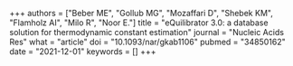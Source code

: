 +++
authors = ["Beber ME", "Gollub MG", "Mozaffari D", "Shebek KM", "Flamholz AI", "Milo R", "Noor E."]
title = "eQuilibrator 3.0: a database solution for thermodynamic constant estimation"
journal = "Nucleic Acids Res"
what = "article"
doi = "10.1093/nar/gkab1106"
pubmed = "34850162"
date = "2021-12-01"
keywords = []
+++


